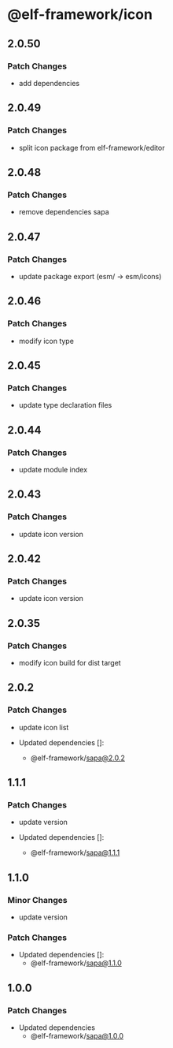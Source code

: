 # @elf-framework/icon

## 2.0.50

### Patch Changes

- add dependencies

## 2.0.49

### Patch Changes

- split icon package from elf-framework/editor

## 2.0.48

### Patch Changes

- remove dependencies sapa

## 2.0.47

### Patch Changes

- update package export (esm/ -> esm/icons)

## 2.0.46

### Patch Changes

- modify icon type

## 2.0.45

### Patch Changes

- update type declaration files

## 2.0.44

### Patch Changes

- update module index

## 2.0.43

### Patch Changes

- update icon version

## 2.0.42

### Patch Changes

- update icon version

## 2.0.35

### Patch Changes

- modify icon build for dist target

## 2.0.2

### Patch Changes

- update icon list

- Updated dependencies []:
  - @elf-framework/sapa@2.0.2

## 1.1.1

### Patch Changes

- update version

- Updated dependencies []:
  - @elf-framework/sapa@1.1.1

## 1.1.0

### Minor Changes

- update version

### Patch Changes

- Updated dependencies []:
  - @elf-framework/sapa@1.1.0

## 1.0.0

### Patch Changes

- Updated dependencies
  - @elf-framework/sapa@1.0.0
